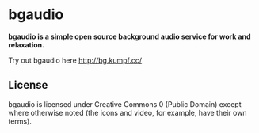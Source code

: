 bgaudio
=============

**bgaudio is a simple open source background audio service for work and relaxation.**

Try out bgaudio here http://bg.kumpf.cc/

## License

bgaudio is licensed under Creative Commons 0 (Public Domain) except where otherwise noted (the icons and video, for example, have their own terms).

